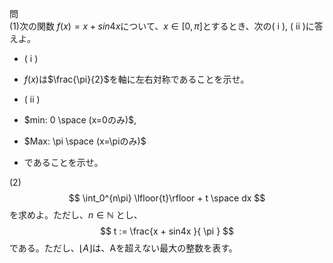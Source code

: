問<br>
(1)次の関数 $f(x) = x + sin4x$について、$x \in {[0, \pi]}$とするとき、次の( i ), ( ii )に答えよ。

* ( i )
* $f(x)$は$\frac{\pi}{2}$を軸に左右対称であることを示せ。

* ( ii )
* $min: 0 \space (x=0のみ)$,
* $Max: \pi \space (x=\piのみ)$
* であることを示せ。

(2)
$$
\int_0^{n\pi} \lfloor{t}\rfloor + t \space dx
$$
を求めよ。ただし、$n \in \mathbb{N}$ とし、
$$
t := \frac{x + sin4x }{ \pi }
$$
である。ただし、$\lfloor A\rfloor$は、Aを超えない最大の整数を表す。
